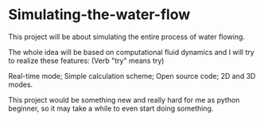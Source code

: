 # Simulating-the-water-flow


This project will be about simulating the entire process of water flowing.

The whole idea will be based on computational fluid dynamics and I will try to realize these features: (Verb "try" means try)

Real-time mode;
Simple calculation scheme;
Open source code;
2D and 3D modes.

This project would be something new and really hard for me as python beginner, so it may take a while to even start doing something.


